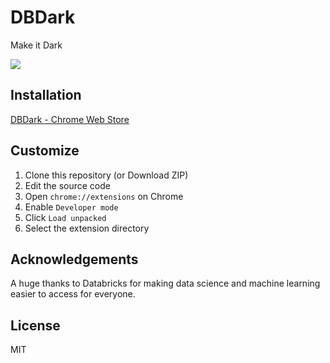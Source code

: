 # DBDark

Make it Dark

<kbd>
  <img src="https://user-images.githubusercontent.com/17039389/59431847-d418bf00-8e20-11e9-8c99-ebb7ff55310b.gif">
</kbd>

## Installation

[DBDark - Chrome Web Store](https://chrome.google.com/webstore/detail/dbdark/pbfahbhcddnfmhjfpnicijnbfabjobkl)

## Customize

1. Clone this repository (or Download ZIP)
1. Edit the source code
1. Open `chrome://extensions` on Chrome
1. Enable `Developer mode`
1. Click `Load unpacked`
1. Select the extension directory

## Acknowledgements

A huge thanks to Databricks for making data science and machine learning easier to access for everyone.

## License

MIT
